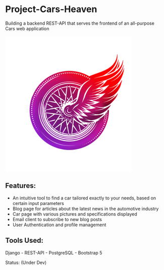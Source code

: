 # Project-Cars-Heaven
Building a backend REST-API that serves the frontend of an all-purpose Cars web application

<img src="https://github.com/Emad-Eldin-G/Cars-Heaven/blob/master/frontend/static/media/loading/Cars-heaven-Logo.png" alt="Cars Heaven" width="400"/> 

## Features:
- An intuitive tool to find a car tailored exactly to your needs, based on certain input parameters
- Blog page for articles about the latest news in the automotive industry
- Car page with various pictures and specifications displayed 
- Email client to subscribe to new blog posts 
- User Authentication and profile management 




Tools Used:
-------------------
Django - REST-API - PostgreSQL - Bootstrap 5

Status: (Under Dev)
